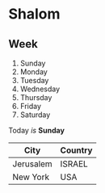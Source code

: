 # Shalom

## Week

1. Sunday
1. Monday
1. Tuesday
1. Wednesday
1. Thursday
1. Friday
1. Saturday

Today *is* **Sunday**

| City | Country |
| ---- | ------- |
| Jerusalem | ISRAEL |
| New York | USA |
